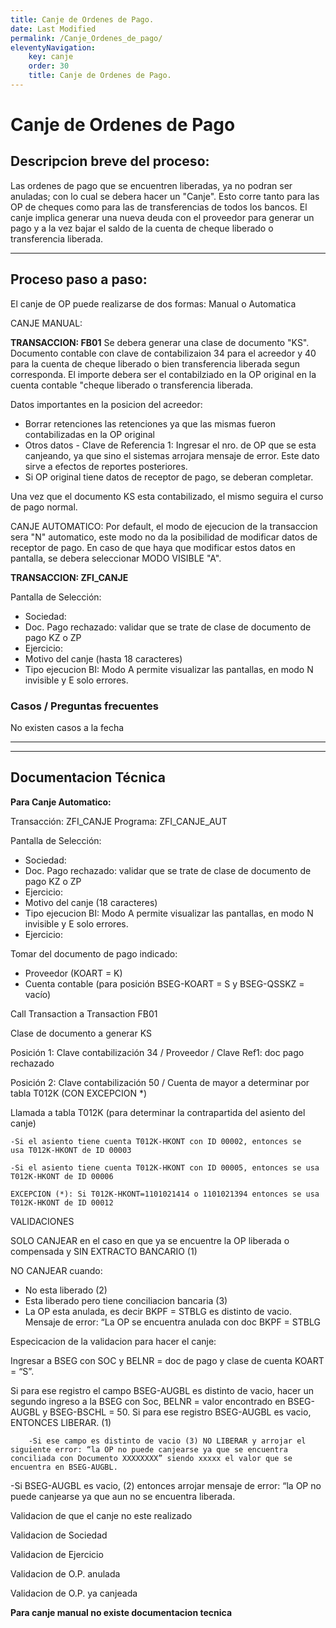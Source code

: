```yaml
---
title: Canje de Ordenes de Pago.
date: Last Modified
permalink: /Canje_Ordenes_de_pago/
eleventyNavigation:
    key: canje
    order: 30
    title: Canje de Ordenes de Pago.
---
```

# Canje de Ordenes de Pago

## Descripcion breve del proceso:

Las ordenes de pago que se encuentren liberadas, ya no podran ser anuladas; con lo cual se debera hacer un "Canje".
Esto corre tanto para las OP de cheques como para las de transferencias de todos los bancos.
El canje implica generar una nueva deuda con el proveedor para generar un pago y a la vez bajar el saldo de la cuenta de cheque liberado o transferencia liberada.

---

## Proceso paso a paso:

El canje de OP puede realizarse de dos formas: Manual o Automatica

CANJE MANUAL:

**TRANSACCION: FB01**
Se debera generar una clase de documento "KS".
Documento contable con clave de contabilizaion 34 para el acreedor y 40 para la cuenta de cheque liberado o bien transferencia liberada segun corresponda.
El importe debera ser el contabilziado en la OP original en la cuenta contable "cheque liberado o transferencia liberada.

Datos importantes en la posicion del acreedor:

* Borrar retenciones las retenciones ya que las mismas fueron contabilizadas en la OP original
* Otros datos - Clave de Referencia 1: Ingresar el nro. de OP que se esta canjeando, ya que sino el sistemas arrojara mensaje de error. Este dato sirve a efectos de reportes posteriores.
* Si OP original tiene datos de receptor de pago, se deberan completar.

Una vez que el documento KS esta contabilizado, el mismo seguira el curso de pago normal.

CANJE AUTOMATICO:
Por default, el modo de ejecucion de la transaccion sera "N" automatico, este modo no da la posibilidad de modificar datos de receptor de pago. En caso de que haya que modificar estos datos en pantalla, se debera seleccionar MODO VISIBLE "A".

**TRANSACCION: ZFI_CANJE**

Pantalla de Selección:

* Sociedad:
* Doc. Pago rechazado:  validar que se trate de clase de documento de pago KZ o ZP
* Ejercicio:
* Motivo del canje (hasta 18 caracteres)
* Tipo ejecucion BI: Modo A permite visualizar las pantallas, en modo N invisible y E solo errores. 

### Casos / Preguntas frecuentes

No existen casos a la fecha

---

---

## Documentacion Técnica

**Para Canje Automatico:**

Transacción: ZFI_CANJE
Programa: ZFI_CANJE_AUT

Pantalla de Selección:

* Sociedad:
* Doc. Pago rechazado:  validar que se trate de clase de documento de pago KZ o ZP
* Ejercicio:
* Motivo del canje (18 caracteres)
* Tipo ejecucion BI: Modo A permite visualizar las pantallas, en modo N invisible y E solo errores.
* Ejercicio:

Tomar del documento de pago indicado:

- Proveedor (KOART = K)
- Cuenta contable (para posición BSEG-KOART = S y BSEG-QSSKZ  = vacío)

Call Transaction a Transaction FB01

Clase de documento a generar KS

Posición 1:
Clave contabilización 34 / Proveedor / Clave Ref1:  doc pago rechazado

Posición 2:
Clave contabilización 50 /
Cuenta de mayor a determinar por tabla T012K (CON EXCEPCION *)

Llamada a tabla T012K (para determinar la contrapartida del asiento del canje)

    -Si el asiento tiene cuenta T012K-HKONT con ID 00002, entonces se 							usa T012K-HKONT de ID 00003

    -Si el asiento tiene cuenta T012K-HKONT con ID 00005, entonces se usa T012K-HKONT de ID 00006

    EXCEPCION (*): Si T012K-HKONT=1101021414 o 1101021394 entonces se usa T012K-HKONT de ID 00012

VALIDACIONES

SOLO CANJEAR  en el caso en que ya se encuentre la OP liberada o compensada y SIN EXTRACTO BANCARIO (1)

NO CANJEAR cuando:

- No esta liberado (2)
- Esta liberado pero tiene conciliacion bancaria (3)
- La OP esta anulada, es decir BKPF = STBLG es distinto de vacio. Mensaje de error: “La OP se encuentra anulada con doc BKPF = STBLG

Especicacion de la validacion para hacer el canje:

Ingresar a BSEG con SOC y BELNR = doc de pago y clase de cuenta KOART = “S”.

Si para ese registro el campo BSEG-AUGBL es distinto de vacio, hacer un segundo ingreso a la BSEG con
Soc, BELNR = valor encontrado en BSEG-AUGBL y BSEG-BSCHL = 50. Si para ese registro BSEG-AUGBL es vacio, ENTONCES LIBERAR. (1)

```
    -Si ese campo es distinto de vacio (3) NO LIBERAR y arrojar el siguiente error: “la OP no puede canjearse ya que se encuentra conciliada con Documento XXXXXXXX” siendo xxxxx el valor que se encuentra en BSEG-AUGBL.
```

-Si BSEG-AUGBL es vacio,  (2) entonces arrojar mensaje de error: “la OP no puede canjearse ya que aun no se encuentra liberada.


Validacion de que el canje no este realizado

Validacion de Sociedad

Validacion de Ejercicio

Validacion de O.P. anulada

Validacion de O.P. ya canjeada

**Para canje manual no existe documentacion tecnica**
